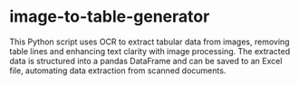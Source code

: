 # image-to-table-generator
This Python script uses OCR to extract tabular data from images, removing table lines and enhancing text clarity with image processing. The extracted data is structured into a pandas DataFrame and can be saved to an Excel file, automating data extraction from scanned documents.

